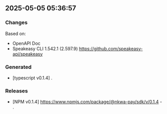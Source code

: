 

## 2025-05-05 05:36:57
### Changes
Based on:
- OpenAPI Doc  
- Speakeasy CLI 1.542.1 (2.597.9) https://github.com/speakeasy-api/speakeasy
### Generated
- [typescript v0.1.4] .
### Releases
- [NPM v0.1.4] https://www.npmjs.com/package/@nkwa-pay/sdk/v/0.1.4 - .